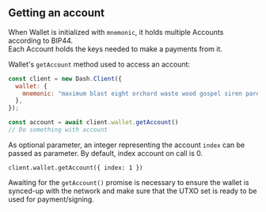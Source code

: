 ## Getting an account

When Wallet is initialized with `mnemonic`, it holds multiple Accounts according to BIP44.  
Each Account holds the keys needed to make a payments from it.

Wallet's `getAccount` method used to access an account:

```js
const client = new Dash.Client({
  wallet: {
    mnemonic: "maximum blast eight orchard waste wood gospel siren parent deer athlete impact",
  },
});

const account = await client.wallet.getAccount()
// Do something with account
```

As optional parameter, an integer representing the account `index` can be passed as parameter. By default, index account on call is 0.

```
client.wallet.getAccount({ index: 1 })
```

Awaiting for the `getAccount()` promise is necessary to ensure the wallet is synced-up with the network and make sure that the UTXO set is ready to be used for payment/signing.
